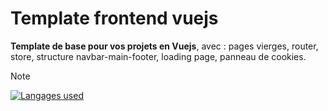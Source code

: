 # Template frontend vuejs

**Template de base pour vos projets en Vuejs**, avec : pages vierges, router, store, structure navbar-main-footer, loading page, panneau de cookies. 

> [!NOTE]
>
> [![Langages used](https://skillicons.dev/icons?i=nodejs,vue,js,css,html)](https://skillicons.dev)